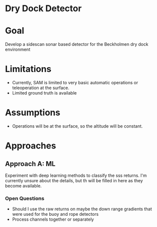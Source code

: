 # Dry Dock Detector

# Goal
Develop a sidescan sonar based detector for the Beckholmen dry dock environment

# Limitations
- Currently, SAM is limited to very basic automatic operations or teleoperation at the surface.
- Limited ground truth is available 

# Assumptions
- Operations will be at the surface, so the altitude will be constant.

# Approaches

## Approach A: ML
Experiment with deep learning methods to classify the sss returns.
I'm currently unsure about the details, but th will be filled in here as they become available.

### Open Questions
- Should I use the raw returns on maybe the down range gradients that were used for the buoy and rope detectors
- Process channels together or separately
